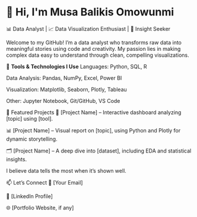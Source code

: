 
# 👋 Hi, I'm Musa Balikis Omowunmi
📊 Data Analyst | 📈 Data Visualization Enthusiast | 🧠 Insight Seeker 

Welcome to my GitHub! I’m a data analyst who transforms raw data into meaningful stories using code and creativity. My passion lies in making complex data easy to understand through clean, compelling visualizations.

🔧 **Tools & Technologies I Use**
Languages: Python, SQL, R

Data Analysis: Pandas, NumPy, Excel, Power BI

Visualization: Matplotlib, Seaborn, Plotly, Tableau

Other: Jupyter Notebook, Git/GitHub, VS Code

📁 Featured Projects
📍 [Project Name] – Interactive dashboard analyzing [topic] using [tool].

📊 [Project Name] – Visual report on [topic], using Python and Plotly for dynamic storytelling.

🗂️ [Project Name] – A deep dive into [dataset], including EDA and statistical insights.

I believe data tells the most when it’s shown well.

📫 Let’s Connect
📧 [Your Email]

💼 [LinkedIn Profile]

🌐 [Portfolio Website, if any]
